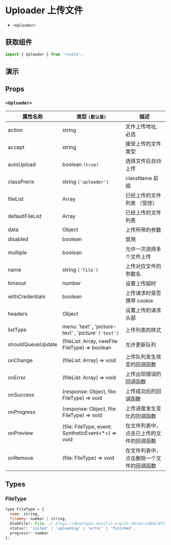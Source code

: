 # Uploader 上传文件 [<i class="icon icon-edit2" ></i>](https://github.com/rsuite/rsuite.github.io/blob/master/src/components/uploader/index.md)

* `<Uploader>`

## 获取组件

```js
import { Uploader } from 'rsuite';
```

## 演示

<!--{demo}-->

## Props

### `<Uploader>`

| 属性名称          | 类型 `(默认值)`                                           | 描述                                     |
| ----------------- | --------------------------------------------------------- | ---------------------------------------- |
| action            | string                                                    | 文件上传地址, 必选                       |
| accept            | string                                                    | 接受上传的文件类型                       |
| autoUpload        | boolean `(true)`                                          | 选择文件后自动上传                       |
| classPrerix       | string `('uploader')`                                     | className 前缀                           |
| fileList          | Array<FileType>                                           | 已经上传的文件列表 （受控）              |
| defaultFileList   | Array<FileType>                                           | 已经上传的文件列表                       |
| data              | Object                                                    | 上传所带的参数                           |
| disabled          | boolean                                                   | 禁用                                     |
| multiple          | boolean                                                   | 允许一次选择多个文件上传                 |
| name              | string `('file')`                                         | 上传对应文件的参数名                     |
| timeout           | number                                                    | 设置上传超时                             |
| withCredentials   | boolean                                                   | 上传请求时是否携带 cookie                |
| headers           | Object                                                    | 设置上传的请求头部                       |
| listType          | menu: 'text' , 'picture-text' , 'picture' `('text')`      | 上传列表的样式                           |
| shouldQueueUpdate | (fileList: Array<FileType>, newFile: FileType) => boolean | 允许更新队列                             |
| onChange          | (fileList: Array<FileType>) => void                       | 上传队列发生改变的回调函数               |
| onError           | (fileList: Array<FileType>) => void                       | 上传出现错误的回调函数                   |
| onSuccess         | (response: Object, file: FileType) => void                | 上传成功后的回调函数                     |
| onProgress        | (response: Object, file: FileType) => void                | 上传进度发生变化的回调函数               |
| onPreview         | (file: FileType, event: SyntheticEvent<\*>) => void       | 在文件列表中，点击已上传的文件的回调函数 |
| onRemove          | (file: FileType) => void                                  | 在文件列表中，点击删除一个文件的回调函数 |

## Types

### FileType

```js
type FileType = {
  name: string,
  fileKey: number | string,
  blobFile?: File, // https://developer.mozilla.org/zh-CN/docs/Web/API/File
  status?: 'inited' | 'uploading' | 'error' | 'finished',
  progress?: number
};
```

